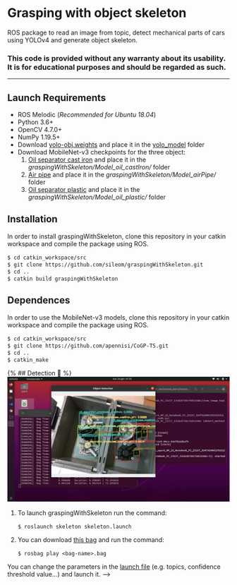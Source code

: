 # Grasping with object skeleton

ROS package to read an image from topic, detect mechanical parts of cars using YOLOv4 and generate object skeleton.

### This code is provided without any warranty about its usability. It is for educational purposes and should be regarded as such.
___
## Launch Requirements
* ROS Melodic (*Recommended for Ubuntu 18.04*)
* Python 3.6+
* OpenCV 4.7.0+
* NumPy 1.19.5+
* Download [yolo-obj.weights](https://drive.google.com/file/d/1rSoWctsJGUFySvskffHQ4HlEMEv7jYyw/view?usp=sharing) and place it in the [yolo_model](yolo_model) folder
* Download MobileNet-v3 checkpoints for the three object:
  1. [Oil separator cast iron](https://drive.google.com/file/d/1W6qtmMEqLxlI9gFPnS3_W_L9eGG_KKJi/view?usp=sharing) and place it in the *graspingWithSkeleton/Model_oil_castIron/* folder
  2. [Air pipe](https://drive.google.com/file/d/1Z0nNfqH0qZWDSjr1qovSbAAyni7ziuOi/view?usp=sharing) and place it in the *graspingWithSkeleton/Model_airPipe/* folder
  3. [Oil separator plastic](https://drive.google.com/file/d/1fU5RGv5Qs0yYw5DTmvN9odS9pmzeLs8b/view?usp=sharing) and place it in the *graspingWithSkeleton/Model_oil_plastic/* folder
     
## Installation
In order to install graspingWithSkeleton, clone this repository in your catkin workspace and compile the package using ROS.

```shell
$ cd catkin_workspace/src
$ git clone https://github.com/sileom/graspingWithSkeleton.git
$ cd ..
$ catkin build graspingWithSkeleton
```

## Dependences
In order to use the MobileNet-v3 models, clone this repository in your catkin workspace and compile the package using ROS.

```shell
$ cd catkin_workspace/src
$ git clone https://github.com/apennisi/CoGP-TS.git
$ cd ..
$ catkin_make
```

{% ## Detection :robot: %}
![](demos/detection_bag.png)
1. To launch graspingWithSkeleton run the command:
    ```shell
    $ roslaunch skeleton skeleton.launch
    ```
2. You can download [this bag](https://drive.google.com/drive/folders/1ZWlWnwk1iz21gFU0mAgiG371qSp5lNLL?usp=share_link) and run the command:
    ```shell
    $ rosbag play <bag-name>.bag
    ```
You can change the parameters in the [launch file](launch/skeleton.launch) (e.g. topics, confidence threshold value...) and launch it. -->
